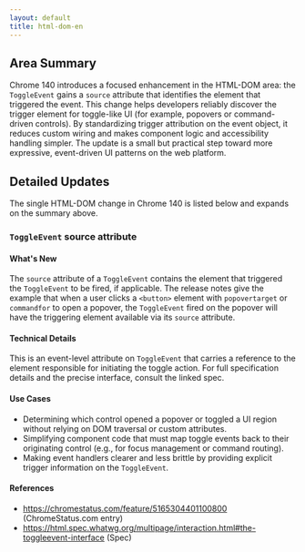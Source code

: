 ```yaml
---
layout: default
title: html-dom-en
---
```


## Area Summary

Chrome 140 introduces a focused enhancement in the HTML-DOM area: the `ToggleEvent` gains a `source` attribute that identifies the element that triggered the event. This change helps developers reliably discover the trigger element for toggle-like UI (for example, popovers or command-driven controls). By standardizing trigger attribution on the event object, it reduces custom wiring and makes component logic and accessibility handling simpler. The update is a small but practical step toward more expressive, event-driven UI patterns on the web platform.

## Detailed Updates

The single HTML-DOM change in Chrome 140 is listed below and expands on the summary above.

### `ToggleEvent` source attribute

#### What's New
The `source` attribute of a `ToggleEvent` contains the element that triggered the `ToggleEvent` to be fired, if applicable. The release notes give the example that when a user clicks a `<button>` element with `popovertarget` or `commandfor` to open a popover, the `ToggleEvent` fired on the popover will have the triggering element available via its `source` attribute.

#### Technical Details
This is an event-level attribute on `ToggleEvent` that carries a reference to the element responsible for initiating the toggle action. For full specification details and the precise interface, consult the linked spec.

#### Use Cases
- Determining which control opened a popover or toggled a UI region without relying on DOM traversal or custom attributes.  
- Simplifying component code that must map toggle events back to their originating control (e.g., for focus management or command routing).  
- Making event handlers clearer and less brittle by providing explicit trigger information on the `ToggleEvent`.

#### References
- https://chromestatus.com/feature/5165304401100800 (ChromeStatus.com entry)  
- https://html.spec.whatwg.org/multipage/interaction.html#the-toggleevent-interface (Spec)
